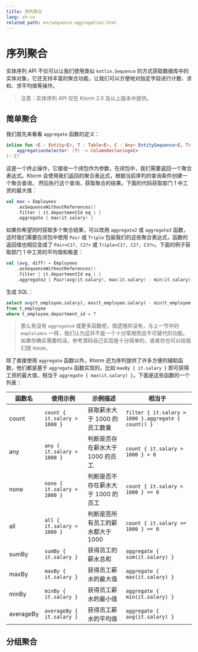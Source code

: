 ```yaml
---
title: 序列聚合
lang: zh-cn
related_path: en/sequence-aggregation.html
---
```


# 序列聚合

实体序列 API 不仅可以让我们使用类似 `kotlin.Sequence` 的方式获取数据库中的实体对象，它还支持丰富的聚合功能，让我们可以方便地对指定字段进行计数、求和、求平均值等操作。

> 注意：实体序列 API 仅在 Ktorm 2.0 及以上版本中提供。

## 简单聚合

我们首先来看看 `aggregate` 函数的定义：

```kotlin
inline fun <E : Entity<E>, T : Table<E>, C : Any> EntitySequence<E, T>.aggregate(
    aggregationSelector: (T) -> ColumnDeclaring<C>
): C?
```

这是一个终止操作，它接收一个闭包作为参数，在闭包中，我们需要返回一个聚合表达式。Ktorm 会使用我们返回的聚合表达式，根据当前序列的查询条件创建一个聚合查询， 然后执行这个查询，获取聚合的结果。下面的代码获取部门 1 中工资的最大值：

```kotlin
val max = Employees
    .asSequenceWithoutReferences()
    .filter { it.departmentId eq 1 }
    .aggregate { max(it.salary) }
```

如果你希望同时获取多个聚合结果，可以改用 `aggregate2` 或 `aggregate3` 函数，这时我们需要在闭包中使用 `Pair` 或 `Triple` 包装我们的这些聚合表达式，函数的返回值也相应变成了 `Pair<C1?, C2?>` 或 `Triple<C1?, C2?, C3?>`。下面的例子获取部门 1 中工资的平均值和极差：

```kotlin
val (avg, diff) = Employees
    .asSequenceWithoutReferences()
    .filter { it.departmentId eq 1 }
    .aggregate2 { Pair(avg(it.salary), max(it.salary) - min(it.salary)) }
```

生成 SQL：

````sql
select avg(t_employee.salary), max(t_employee.salary) - min(t_employee.salary) 
from t_employee 
where t_employee.department_id = ? 
````

> 那么有没有 `aggregate4` 或更多函数呢，很遗憾并没有，与上一节中的 `mapColumns` 一样，我们认为这并不是一个十分常用而且不可替代的功能。如果你确实需要的话，参考源码自己实现是十分简单的，或者你也可以给我们提 issue。

除了直接使用 `aggregate` 函数以外，Ktorm 还为序列提供了许多方便的辅助函数，他们都是基于 `aggregate` 函数实现的。比如 `maxBy { it.salary }` 即可获得工资的最大值，相当于 `aggregate { max(it.salary) }`。下面是这些函数的一个列表：

| 函数名    | 使用示例                     | 示例描述                           | 相当于                                              |
| --------- | ---------------------------- | ---------------------------------- | --------------------------------------------------- |
| count     | `count { it.salary > 1000 }` | 获取薪水大于 1000 的员工数量       | `filter { it.salary > 1000 }.aggregate { count() }` |
| any       | `any { it.salary > 1000 }`   | 判断是否存在薪水大于 1000 的员工   | `count { it.salary > 1000 } > 0`                    |
| none      | `none { it.salary > 1000 }`  | 判断是否不存在薪水大于 1000 的员工 | `count { it.salary > 1000 } == 0`                   |
| all       | `all { it.salary > 1000 }`   | 判断是否所有员工的薪水都大于 1000  | `count { it.salary <= 1000 } == 0`                  |
| sumBy     | `sumBy { it.salary }`        | 获得员工的薪水总和                 | `aggregate { sum(it.salary) }`                      |
| maxBy     | `maxBy { it.salary }`        | 获得员工薪水的最大值               | `aggregate { max(it.salary) }`                      |
| minBy     | `minBy { it.salary }`        | 获得员工薪水的最小值               | `aggregate { min(it.salary) }`                      |
| averageBy | `averageBy { it.salary }`    | 获得员工薪水的平均值               | `aggregate { avg(it.salary) }`                      |

## 分组聚合